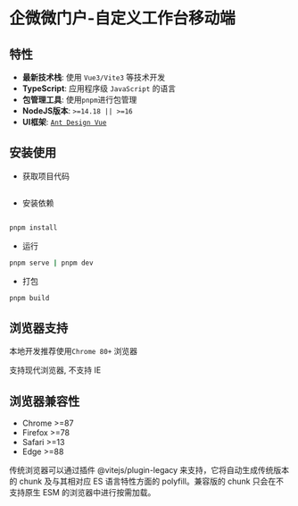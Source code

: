 # 企微微门户-自定义工作台移动端

## 特性

- **最新技术栈**: 使用 `Vue3/Vite3` 等技术开发
- **TypeScript**: 应用程序级 `JavaScript` 的语言
- **包管理工具**: 使用`pnpm`进行包管理
- **NodeJS版本**: `>=14.18 || >=16`
- **UI框架**: [`Ant Design Vue`](https://www.antdv.com/components/overview-cn)

## 安装使用

- 获取项目代码

```bash
```

- 安装依赖

```bash

pnpm install
```

- 运行

```bash
pnpm serve | pnpm dev
```

- 打包

```bash
pnpm build
```

## 浏览器支持

本地开发推荐使用`Chrome 80+` 浏览器

支持现代浏览器, 不支持 IE

## 浏览器兼容性

- Chrome >=87
- Firefox >=78
- Safari >=13
- Edge >=88

传统浏览器可以通过插件 @vitejs/plugin-legacy 来支持，它将自动生成传统版本的 chunk 及与其相对应 ES 语言特性方面的
polyfill。兼容版的 chunk 只会在不支持原生 ESM 的浏览器中进行按需加载。

